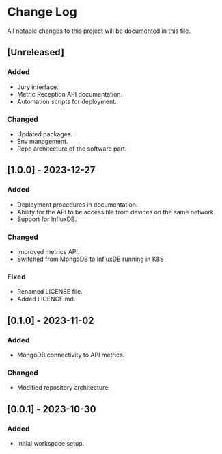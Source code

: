 # Change Log

All notable changes to this project will be documented in this file.

## [Unreleased]

### Added

- Jury interface.
- Metric Reception API documentation.
- Automation scripts for deployment.

### Changed

- Updated packages.
- Env management.
- Repo architecture of the software part.

## [1.0.0] - 2023-12-27

### Added

- Deployment procedures in documentation.
- Ability for the API to be accessible from devices on the same network.
- Support for InfluxDB.

### Changed

- Improved metrics API.
- Switched from MongoDB to InfluxDB running in K8S

### Fixed

- Renamed LICENSE file.
- Added LICENCE.md.

## [0.1.0] - 2023-11-02

### Added

- MongoDB connectivity to API metrics.

### Changed

- Modified repository architecture.

## [0.0.1] - 2023-10-30

### Added

- Initial workspace setup.
